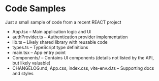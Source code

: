 # Code Samples

Just a small sample of code from a recent REACT project

- App.tsx – Main application logic and UI
- authProvider.ts – Authentication provider implementation
- lib.ts – Likely shared library with reusable code
- types.ts – TypeScript type definitions
- main.tsx – App entry point
- Components/ – Contains UI components (details not listed by the API, but likely valuable)
- CHANGELOG.md, App.css, index.css, vite-env.d.ts – Supporting docs and styles
